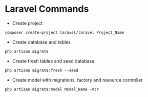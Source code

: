# Laravel Commands

- Create project
```console
composer create-project laravel/laravel Project_Name
```

- Create database and tables
```console
php artisan migrate
```

- Create fresh tables and seed database
```console
php artisan migrate:fresh --seed
```

- Create model with migrations, factory and resource controller
```console
php artisan migrate:model Model_Name -mcr
```